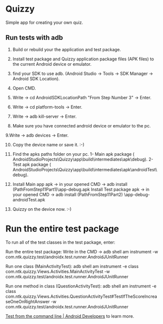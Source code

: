 # Quizzy

Simple app for creating your own quiz.

## Run tests with adb

1. Build or rebuild your the application and test package.

2. Install test package and Quizzy application package files (APK files) to the current Android
   device or emulator.

3. find your SDK to use adb. (Android Studio -> Tools -> SDK Manager -> Android SDK Location).

4. Open CMD.

5. Write -> cd AndroidSDKLocationPath "From Step Number 3" -> Enter.

6. Write -> cd platform-tools -> Enter.

7. Write -> adb kill-server -> Enter.

8. Make sure you have connected android device or emulator to the pc.

9.Write -> adb devices -> Enter.

10. Copy the device name or save it. :-)

11. Find the apks paths folder on your pc. 1- Main apk package (
    AndroidStudioProjects\Quizzy\app\build\intermediates\apk\debug). 2- Test apk package (
    AndroidStudioProjects\Quizzy\app\build\intermediates\apk\androidTest\debug).

12. Install Main app apk -> in your opened CMD -> adb install (PathFromStep11Part1)\app-debug.apk
    Install Test package apk -> in your opened CMD -> adb install (PathFromStep11Part2)
    \app-debug-androidTest.apk

13. Quizzy on the device now. :-)

# Run the entire test package

To run all of the test classes in the test package, enter:

Run the entire test package:
Write in the CMD -> adb shell am instrument -w
com.ntk.quizzy.test/androidx.test.runner.AndroidJUnitRunner

Run one class (MainActivityTest):
adb shell am instrument -e class com.ntk.quizzy.Views.Activities.MainActivityTest -w com.ntk.quizzy.test/androidx.test.runner.AndroidJUnitRunner

Run one method in class (QuestionActivityTest):
adb shell am instrument -e class com.ntk.quizzy.Views.Activities.QuestionActivityTest#TestIfTheScoreIncreaseOneOnRightAnswer -w com.ntk.quizzy.test/androidx.test.runner.AndroidJUnitRunner


[Test from the command line | Android Developers](https://developer.android.com/studio/test/command-line)
to learn more.

